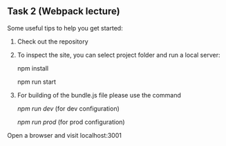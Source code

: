 ## Task 2 (Webpack lecture)

Some useful tips to help you get started:
1. Check out the repository
2. To inspect the site, you can select project folder and run a local server:

    npm install
    
    npm run start

3. For building of the bundle.js file please use the command

    *npm run dev*  (for dev configuration)

    *npm run prod*  (for prod configuration)

Open a browser and visit localhost:3001